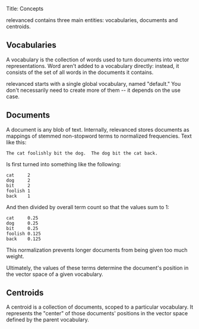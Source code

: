 Title: Concepts

relevanced contains three main entities: vocabularies, documents and centroids.

## Vocabularies

A vocabulary is the collection of words used to turn documents into vector representations.  Word aren't added to a vocabulary directly: instead, it consists of the set of all words in the documents it contains.

relevanced starts with a single global vocabulary, named "default."  You don't necessarily need to create more of them -- it depends on the use case.

## Documents
A document is any blob of text.  Internally, relevanced stores documents as mappings of stemmed non-stopword terms to normalized frequencies.  Text like this:

    The cat foolishly bit the dog.  The dog bit the cat back.

Is first turned into something like the following:

    cat     2
    dog     2
    bit     2
    foolish 1
    back    1

And then divided by overall term count so that the values sum to 1:

    cat     0.25
    dog     0.25
    bit     0.25
    foolish 0.125
    back    0.125

This normalization prevents longer documents from being given too much weight.

Ultimately, the values of these terms determine the document's position in the vector space of a given vocabulary.

## Centroids
A centroid is a collection of documents, scoped to a particular vocabulary.  It represents the "center" of those documents' positions in the vector space defined by the parent vocabulary.

